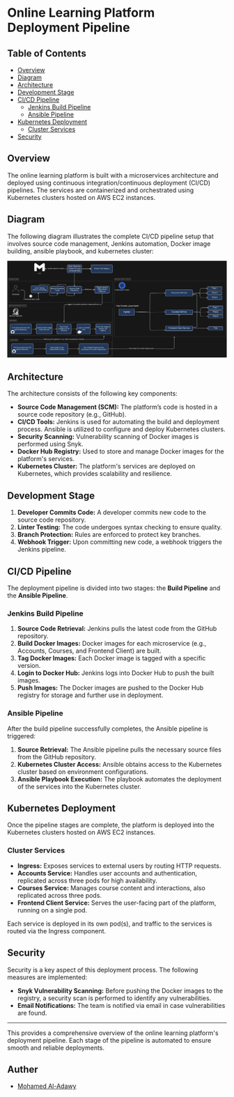 # Online Learning Platform Deployment Pipeline

## Table of Contents

-   [Overview](#overview)
-   [Diagram](#diagram)
-   [Architecture](#architecture)
-   [Development Stage](#development-stage)
-   [CI/CD Pipeline](#cicd-pipeline)
    -   [Jenkins Build Pipeline](#jenkins-build-pipeline)
    -   [Ansible Pipeline](#ansible-pipeline)
-   [Kubernetes Deployment](#kubernetes-deployment)
    -   [Cluster Services](#cluster-services)
-   [Security](#security)

## Overview

The online learning platform is built with a microservices architecture and deployed using continuous integration/continuous deployment (CI/CD) pipelines. The services are containerized and orchestrated using Kubernetes clusters hosted on AWS EC2 instances.

## Diagram

The following diagram illustrates the complete CI/CD pipeline setup that involves source code management, Jenkins automation, Docker image building, ansible playbook, and kubernetes cluster:

![Online Diagram](diagrams/online-learning-diagram.svg)

## Architecture

The architecture consists of the following key components:

-   **Source Code Management (SCM):** The platform’s code is hosted in a source code repository (e.g., GitHub).
-   **CI/CD Tools:** Jenkins is used for automating the build and deployment process. Ansible is utilized to configure and deploy Kubernetes clusters.
-   **Security Scanning:** Vulnerability scanning of Docker images is performed using Snyk.
-   **Docker Hub Registry:** Used to store and manage Docker images for the platform's services.
-   **Kubernetes Cluster:** The platform's services are deployed on Kubernetes, which provides scalability and resilience.

## Development Stage

1. **Developer Commits Code:** A developer commits new code to the source code repository.
2. **Linter Testing:** The code undergoes syntax checking to ensure quality.
3. **Branch Protection:** Rules are enforced to protect key branches.
4. **Webhook Trigger:** Upon committing new code, a webhook triggers the Jenkins pipeline.

## CI/CD Pipeline

The deployment pipeline is divided into two stages: the **Build Pipeline** and the **Ansible Pipeline**.

### Jenkins Build Pipeline

1. **Source Code Retrieval:** Jenkins pulls the latest code from the GitHub repository.
2. **Build Docker Images:** Docker images for each microservice (e.g., Accounts, Courses, and Frontend Client) are built.
3. **Tag Docker Images:** Each Docker image is tagged with a specific version.
4. **Login to Docker Hub:** Jenkins logs into Docker Hub to push the built images.
5. **Push Images:** The Docker images are pushed to the Docker Hub registry for storage and further use in deployment.

### Ansible Pipeline

After the build pipeline successfully completes, the Ansible pipeline is triggered:

1. **Source Retrieval:** The Ansible pipeline pulls the necessary source files from the GitHub repository.
2. **Kubernetes Cluster Access:** Ansible obtains access to the Kubernetes cluster based on environment configurations.
3. **Ansible Playbook Execution:** The playbook automates the deployment of the services into the Kubernetes cluster.

## Kubernetes Deployment

Once the pipeline stages are complete, the platform is deployed into the Kubernetes clusters hosted on AWS EC2 instances.

### Cluster Services

-   **Ingress:** Exposes services to external users by routing HTTP requests.
-   **Accounts Service:** Handles user accounts and authentication, replicated across three pods for high availability.
-   **Courses Service:** Manages course content and interactions, also replicated across three pods.
-   **Frontend Client Service:** Serves the user-facing part of the platform, running on a single pod.

Each service is deployed in its own pod(s), and traffic to the services is routed via the Ingress component.

## Security

Security is a key aspect of this deployment process. The following measures are implemented:

-   **Snyk Vulnerability Scanning:** Before pushing the Docker images to the registry, a security scan is performed to identify any vulnerabilities.
-   **Email Notifications:** The team is notified via email in case vulnerabilities are found.

---

This provides a comprehensive overview of the online learning platform's deployment pipeline. Each stage of the pipeline is automated to ensure smooth and reliable deployments.

## Auther

-   [Mohamed Al-Adawy](mohamed.h.eladwy@gmail.com)
